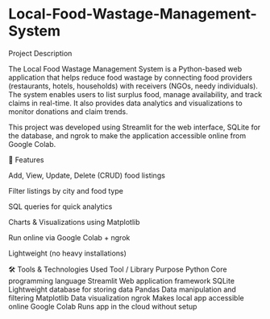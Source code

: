 # Local-Food-Wastage-Management-System
Project Description

The Local Food Wastage Management System is a Python-based web application that helps reduce food wastage by connecting food providers (restaurants, hotels, households) with receivers (NGOs, needy individuals).
The system enables users to list surplus food, manage availability, and track claims in real-time.
It also provides data analytics and visualizations to monitor donations and claim trends.

This project was developed using Streamlit for the web interface, SQLite for the database, and ngrok to make the application accessible online from Google Colab.

🚀 Features

Add, View, Update, Delete (CRUD) food listings

Filter listings by city and food type

SQL queries for quick analytics

Charts & Visualizations using Matplotlib

Run online via Google Colab + ngrok

Lightweight (no heavy installations)

🛠️ Tools & Technologies Used
Tool / Library	Purpose
Python	Core programming language
Streamlit	Web application framework
SQLite	Lightweight database for storing data
Pandas	Data manipulation and filtering
Matplotlib	Data visualization
ngrok	Makes local app accessible online
Google Colab	Runs app in the cloud without setup
